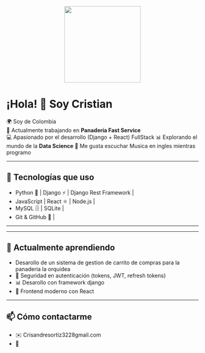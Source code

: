 <p align="center">
  <img src="https://i.pinimg.com/originals/05/5d/a9/055da9916de8a45532209a4b7a36c9b4.gif" width="200" />
</p>




# ¡Hola! 👋 Soy Cristian

🌍 Soy de Colombia  
🍞 Actualmente trabajando en **Panadería Fast Service**  
💻 Apasionado por el desarrollo (Django + React) FullStack
📊 Explorando el mundo de la **Data Science** 
🎸 Me gusta escuchar Musica en ingles mientras programo

---

## 🔧 Tecnologías que uso
- Python 🐍 | Django ⚡ | Django Rest Framework | 
- JavaScript | React ⚛️ | Node.js |
- MySQL 🗄️ | SQLite  |
- Git & GitHub 🔧  |

---
---

## 🌱 Actualmente aprendiendo
- Desarollo de un sistema de gestion de carrito de compras para la panaderia la orquidea
- 🔐 Seguridad en autenticación (tokens, JWT, refresh tokens)  
- 📊 Desarollo con framework django  
- 🎨 Frontend moderno con React  

---

## 📫 Cómo contactarme
- ✉️ Crisandresortiz3228gmail.com 
- 💼 
